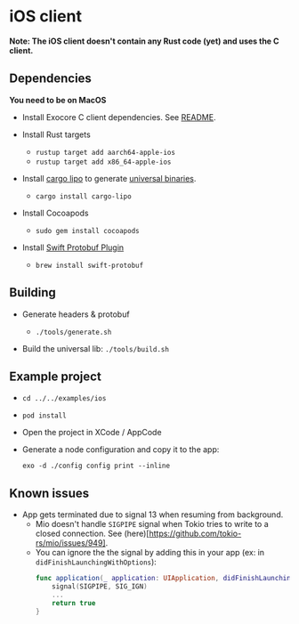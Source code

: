 # iOS client

**Note: The iOS client doesn't contain any Rust code (yet) and uses the C client.**

## Dependencies
**You need to be on MacOS**

* Install Exocore C client dependencies. See [README](../c/README.md).

* Install Rust targets
    * `rustup target add aarch64-apple-ios`
    * `rustup target add x86_64-apple-ios`
    
* Install [cargo lipo](https://github.com/TimNN/cargo-lipo) to generate [universal binaries](https://en.wikipedia.org/wiki/Universal_binary).
    * `cargo install cargo-lipo`

* Install Cocoapods
    * `sudo gem install cocoapods`

* Install [Swift Protobuf Plugin](https://github.com/apple/swift-protobuf/)
    * `brew install swift-protobuf`

## Building
* Generate headers & protobuf
    * `./tools/generate.sh`

* Build the universal lib: `./tools/build.sh`

## Example project

* `cd ../../examples/ios`
* `pod install`
* Open the project in XCode / AppCode
* Generate a node configuration and copy it to the app:

  `exo -d ./config config print --inline`

## Known issues
* App gets terminated due to signal 13 when resuming from background.
  * Mio doesn't handle `SIGPIPE` signal when Tokio tries to write to a closed connection. See (here)[https://github.com/tokio-rs/mio/issues/949].
  * You can ignore the the signal by adding this in your app (ex: in `didFinishLaunchingWithOptions`):
    ```swift
    func application(_ application: UIApplication, didFinishLaunchingWithOptions launchOptions: [UIApplication.LaunchOptionsKey: Any]?) -> Bool {
        signal(SIGPIPE, SIG_IGN)
        ...
        return true
    }
    ```